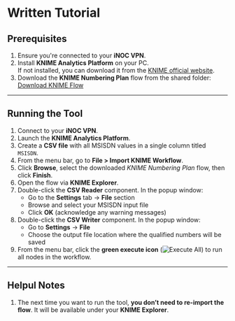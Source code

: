 # Written Tutorial

## Prerequisites
1. Ensure you're connected to your **iNOC VPN**.
2. Install **KNIME Analytics Platform** on your PC.  
   If not installed, you can download it from the [KNIME official website](https://www.knime.com/downloads).
3. Download the **KNIME Numbering Plan** flow from the shared folder:  
   [Download KNIME Flow](https://latroservices962.sharepoint.com/sites/rafm/Training%20Library/Forms/AllItems.aspx?id=%2Fsites%2Frafm%2FTraining%20Library%2FKNIME%20Numbering%20Plan&viewid=a1915b24%2D33c6%2D479e%2Da7ae%2Dfcfc8d2fecc5)

--- 

## Running the Tool
1. Connect to your **iNOC VPN**.
2. Launch the **KNIME Analytics Platform**.
3. Create a **CSV file** with all MSISDN values in a single column titled `MSISDN`.
4. From the menu bar, go to **File > Import KNIME Workflow**.
5. Click **Browse**, select the downloaded *KNIME Numbering Plan* flow, then click **Finish**.
6. Open the flow via **KNIME Explorer**.
7. Double-click the **CSV Reader** component. In the popup window:
   - Go to the **Settings** tab → **File** section
   - Browse and select your MSISDN input file
   - Click **OK** (acknowledge any warning messages)
8. Double-click the **CSV Writer** component. In the popup window:
   - Go to **Settings** → **File**
   - Choose the output file location where the qualified numbers will be saved
9. From the menu bar, click the **green execute icon** (![Execute All](https://github.com/user-attachments/assets/1fbf1f52-3698-4940-a556-b3a592699b74)) to run all nodes in the workflow.

--- 

## Helpul Notes
1. The next time you want to run the tool, **you don’t need to re-import the flow**. It will be available under your **KNIME Explorer**.
